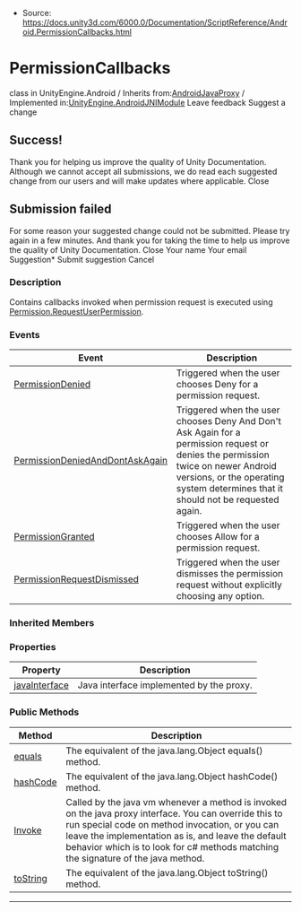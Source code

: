 * Source: https://docs.unity3d.com/6000.0/Documentation/ScriptReference/Android.PermissionCallbacks.html

# PermissionCallbacks
class in UnityEngine.Android
/
Inherits from:[AndroidJavaProxy](https://docs.unity3d.com/6000.0/Documentation/ScriptReference/AndroidJavaProxy.html)
/
Implemented in:[UnityEngine.AndroidJNIModule](https://docs.unity3d.com/6000.0/Documentation/ScriptReference/UnityEngine.AndroidJNIModule.html)
Leave feedback
Suggest a change
## Success!
Thank you for helping us improve the quality of Unity Documentation. Although we cannot accept all submissions, we do read each suggested change from our users and will make updates where applicable.
Close
## Submission failed
For some reason your suggested change could not be submitted. Please <a>try again</a> in a few minutes. And thank you for taking the time to help us improve the quality of Unity Documentation.
Close
Your name Your email Suggestion* Submit suggestion
Cancel
### Description
Contains callbacks invoked when permission request is executed using [Permission.RequestUserPermission](https://docs.unity3d.com/6000.0/Documentation/ScriptReference/Android.Permission.RequestUserPermission.html).
### Events
Event | Description  
---|---  
[PermissionDenied](https://docs.unity3d.com/6000.0/Documentation/ScriptReference/Android.PermissionCallbacks.PermissionDenied.html) | Triggered when the user chooses Deny for a permission request.  
[PermissionDeniedAndDontAskAgain](https://docs.unity3d.com/6000.0/Documentation/ScriptReference/Android.PermissionCallbacks.PermissionDeniedAndDontAskAgain.html) | Triggered when the user chooses Deny And Don't Ask Again for a permission request or denies the permission twice on newer Android versions, or the operating system determines that it should not be requested again.  
[PermissionGranted](https://docs.unity3d.com/6000.0/Documentation/ScriptReference/Android.PermissionCallbacks.PermissionGranted.html) | Triggered when the user chooses Allow for a permission request.  
[PermissionRequestDismissed](https://docs.unity3d.com/6000.0/Documentation/ScriptReference/Android.PermissionCallbacks.PermissionRequestDismissed.html) | Triggered when the user dismisses the permission request without explicitly choosing any option.  
### Inherited Members
### Properties
Property | Description  
---|---  
[javaInterface](https://docs.unity3d.com/6000.0/Documentation/ScriptReference/AndroidJavaProxy-javaInterface.html) | Java interface implemented by the proxy.  
### Public Methods
Method | Description  
---|---  
[equals](https://docs.unity3d.com/6000.0/Documentation/ScriptReference/AndroidJavaProxy-equals.html) | The equivalent of the java.lang.Object equals() method.  
[hashCode](https://docs.unity3d.com/6000.0/Documentation/ScriptReference/AndroidJavaProxy-hashCode.html) | The equivalent of the java.lang.Object hashCode() method.  
[Invoke](https://docs.unity3d.com/6000.0/Documentation/ScriptReference/AndroidJavaProxy.Invoke.html) | Called by the java vm whenever a method is invoked on the java proxy interface. You can override this to run special code on method invocation, or you can leave the implementation as is, and leave the default behavior which is to look for c# methods matching the signature of the java method.  
[toString](https://docs.unity3d.com/6000.0/Documentation/ScriptReference/AndroidJavaProxy-toString.html) | The equivalent of the java.lang.Object toString() method.  
* * *
